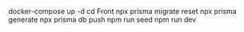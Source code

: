 docker-compose up -d
cd Front
npx prisma migrate reset
npx prisma generate
npx prisma db push
npm run seed
npm run dev